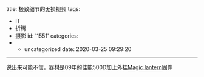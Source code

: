 title: 极致细节的无损视频
tags:
  - IT
  - 折腾
  - 摄影
id: '1551'
categories:
  - - uncategorized
date: 2020-03-25 09:29:20
---
<div id="player"></div>
<script type="text/javascript" src="https://player.dogecloud.com/js/loader"></script>
<script type="text/javascript">
var player = new DogePlayer({
    container: document.getElementById('player'),
    userId: 1131,
    vcode: 'c7f76db19e56338b'
});
</script>

<!-- more -->
说出来可能不信，器材是09年的佳能500D加上外挂[Magic lantern](http://magiclantern.fm)固件